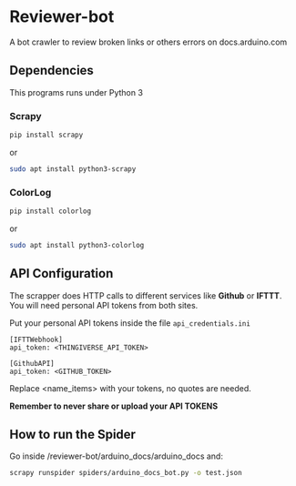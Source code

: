 # Reviewer-bot
A bot crawler to review broken links or others errors on docs.arduino.com

## Dependencies

This programs runs under Python 3

### Scrapy
``` bash
pip install scrapy
```

or

``` bash
sudo apt install python3-scrapy
```

### ColorLog
``` bash
pip install colorlog
```

or

``` bash
sudo apt install python3-colorlog
```


## API Configuration
The scrapper does HTTP calls to different services like **Github** or **IFTTT**. You will need personal API tokens from both sites.

Put your personal API tokens inside the file `api_credentials.ini`

```
[IFTTWebhook]
api_token: <THINGIVERSE_API_TOKEN>

[GithubAPI]
api_token: <GITHUB_TOKEN>
```

Replace <name_items> with your tokens, no quotes are needed.

**Remember to never share or upload your API TOKENS**

## How to run the Spider

Go inside /reviewer-bot/arduino_docs/arduino_docs and:

``` bash
scrapy runspider spiders/arduino_docs_bot.py -o test.json
```


